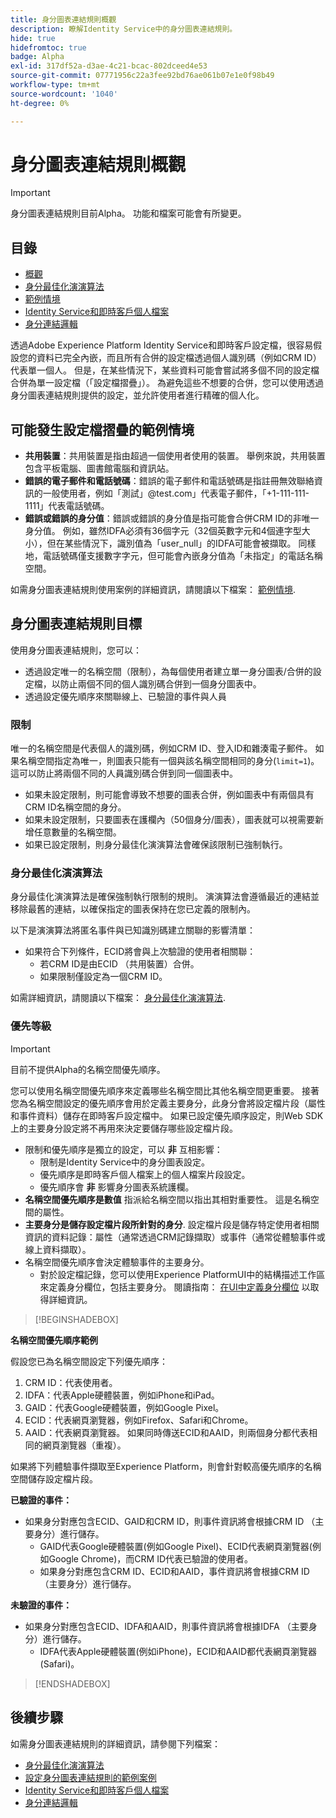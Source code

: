 ```yaml
---
title: 身分圖表連結規則概觀
description: 瞭解Identity Service中的身分圖表連結規則。
hide: true
hidefromtoc: true
badge: Alpha
exl-id: 317df52a-d3ae-4c21-bcac-802dceed4e53
source-git-commit: 07771956c22a3fee92bd76ae061b07e1e0f98b49
workflow-type: tm+mt
source-wordcount: '1040'
ht-degree: 0%

---
```


# 身分圖表連結規則概觀

>[!IMPORTANT]
>
>身分圖表連結規則目前Alpha。 功能和檔案可能會有所變更。

## 目錄

* [概觀](./overview.md)
* [身分最佳化演演算法](./identity-optimization-algorithm.md)
* [範例情境](./example-scenarios.md)
* [Identity Service和即時客戶個人檔案](identity-and-profile.md)
* [身分連結邏輯](./identity-linking-logic.md)

透過Adobe Experience Platform Identity Service和即時客戶設定檔，很容易假設您的資料已完全內嵌，而且所有合併的設定檔透過個人識別碼（例如CRM ID）代表單一個人。 但是，在某些情況下，某些資料可能會嘗試將多個不同的設定檔合併為單一設定檔（「設定檔摺疊」）。 為避免這些不想要的合併，您可以使用透過身分圖表連結規則提供的設定，並允許使用者進行精確的個人化。

## 可能發生設定檔摺疊的範例情境

* **共用裝置**：共用裝置是指由超過一個使用者使用的裝置。 舉例來說，共用裝置包含平板電腦、圖書館電腦和資訊站。
* **錯誤的電子郵件和電話號碼**：錯誤的電子郵件和電話號碼是指註冊無效聯絡資訊的一般使用者，例如「測試」<span>@test.com」代表電子郵件，「+1-111-111-1111」代表電話號碼。
* **錯誤或錯誤的身分值**：錯誤或錯誤的身分值是指可能會合併CRM ID的非唯一身分值。 例如，雖然IDFA必須有36個字元（32個英數字元和4個連字型大小），但在某些情況下，識別值為「user_null」的IDFA可能會被擷取。 同樣地，電話號碼僅支援數字字元，但可能會內嵌身分值為「未指定」的電話名稱空間。

如需身分圖表連結規則使用案例的詳細資訊，請閱讀以下檔案： [範例情境](./example-scenarios.md).

## 身分圖表連結規則目標

使用身分圖表連結規則，您可以：

* 透過設定唯一的名稱空間（限制），為每個使用者建立單一身分圖表/合併的設定檔，以防止兩個不同的個人識別碼合併到一個身分圖表中。
* 透過設定優先順序來關聯線上、已驗證的事件與人員

### 限制

唯一的名稱空間是代表個人的識別碼，例如CRM ID、登入ID和雜湊電子郵件。 如果名稱空間指定為唯一，則圖表只能有一個與該名稱空間相同的身分(`limit=1`)。 這可以防止將兩個不同的人員識別碼合併到同一個圖表中。

* 如果未設定限制，則可能會導致不想要的圖表合併，例如圖表中有兩個具有CRM ID名稱空間的身分。
* 如果未設定限制，只要圖表在護欄內（50個身分/圖表），圖表就可以視需要新增任意數量的名稱空間。
* 如果已設定限制，則身分最佳化演演算法會確保該限制已強制執行。

### 身分最佳化演演算法

身分最佳化演演算法是確保強制執行限制的規則。 演演算法會遵循最近的連結並移除最舊的連結，以確保指定的圖表保持在您已定義的限制內。

以下是演演算法將匿名事件與已知識別碼建立關聯的影響清單：

* 如果符合下列條件，ECID將會與上次驗證的使用者相關聯：
   * 若CRM ID是由ECID （共用裝置）合併。
   * 如果限制僅設定為一個CRM ID。

如需詳細資訊，請閱讀以下檔案： [身分最佳化演演算法](./identity-optimization-algorithm.md).

### 優先等級

>[!IMPORTANT]
>
>目前不提供Alpha的名稱空間優先順序。

您可以使用名稱空間優先順序來定義哪些名稱空間比其他名稱空間更重要。 接著您為名稱空間設定的優先順序會用於定義主要身分，此身分會將設定檔片段（屬性和事件資料）儲存在即時客戶設定檔中。 如果已設定優先順序設定，則Web SDK上的主要身分設定將不再用來決定要儲存哪些設定檔片段。

* 限制和優先順序是獨立的設定，可以 **非** 互相影響：
   * 限制是Identity Service中的身分圖表設定。
   * 優先順序是即時客戶個人檔案上的個人檔案片段設定。
   * 優先順序會 **非** 影響身分圖表系統護欄。
* **名稱空間優先順序是數值** 指派給名稱空間以指出其相對重要性。 這是名稱空間的屬性。
* **主要身分是儲存設定檔片段所針對的身分**. 設定檔片段是儲存特定使用者相關資訊的資料記錄：屬性（通常透過CRM記錄擷取）或事件（通常從體驗事件或線上資料擷取）。
* 名稱空間優先順序會決定體驗事件的主要身分。
   * 對於設定檔記錄，您可以使用Experience PlatformUI中的結構描述工作區來定義身分欄位，包括主要身分。 閱讀指南： [在UI中定義身分欄位](../../xdm/ui/fields/identity.md) 以取得詳細資訊。

>[!BEGINSHADEBOX]

**名稱空間優先順序範例**

假設您已為名稱空間設定下列優先順序：

1. CRM ID：代表使用者。
2. IDFA：代表Apple硬體裝置，例如iPhone和iPad。
3. GAID：代表Google硬體裝置，例如Google Pixel。
4. ECID：代表網頁瀏覽器，例如Firefox、Safari和Chrome。
5. AAID：代表網頁瀏覽器。
如果同時傳送ECID和AAID，則兩個身分都代表相同的網頁瀏覽器（重複）。

如果將下列體驗事件擷取至Experience Platform，則會針對較高優先順序的名稱空間儲存設定檔片段。

**已驗證的事件：**

* 如果身分對應包含ECID、GAID和CRM ID，則事件資訊將會根據CRM ID （主要身分）進行儲存。
   * GAID代表Google硬體裝置(例如Google Pixel)、ECID代表網頁瀏覽器(例如Google Chrome)，而CRM ID代表已驗證的使用者。
   * 如果身分對應包含CRM ID、ECID和AAID，事件資訊將會根據CRM ID （主要身分）進行儲存。

**未驗證的事件：**

* 如果身分對應包含ECID、IDFA和AAID，則事件資訊將會根據IDFA （主要身分）進行儲存。
   * IDFA代表Apple硬體裝置(例如iPhone)，ECID和AAID都代表網頁瀏覽器(Safari)。

>[!ENDSHADEBOX]

## 後續步驟

如需身分圖表連結規則的詳細資訊，請參閱下列檔案：

* [身分最佳化演演算法](./identity-optimization-algorithm.md)
* [設定身分圖表連結規則的範例案例](./example-scenarios.md)
* [Identity Service和即時客戶個人檔案](identity-and-profile.md)
* [身分連結邏輯](./identity-linking-logic.md)

